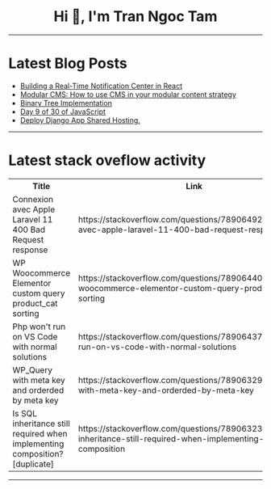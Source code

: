 <h1 align="center">Hi 👋, I'm Tran Ngoc Tam</h1>

---

# Latest Blog Posts 
<!-- BLOG-POST-LIST:START -->
- [Building a Real-Time Notification Center in React](https://dev.to/nikl/building-a-real-time-notification-center-in-react-99b)
- [Modular CMS: How to use CMS in your modular content strategy](https://dev.to/momciloo/modular-cms-how-to-use-cms-in-your-modular-content-strategy-1loo)
- [Binary Tree Implementation](https://dev.to/ankit_rattan/binary-tree-implementation-ln4)
- [Day 9 of 30 of JavaScript](https://dev.to/shoyab1707/day-9-of-30-of-javascript-5ck6)
- [Deploy Django App Shared Hosting.](https://dev.to/axlgtm/deploy-django-app-shared-hosting-3a1g)
<!-- BLOG-POST-LIST:END -->

---

# Latest stack oveflow activity
<table>
  <tr><th>Title</th><th>Link</th></tr>
  <!-- STACKOVERFLOW:START --><tr><td>Connexion avec Apple Laravel 11 400 Bad Request response</td><td>https://stackoverflow.com/questions/78906492/connexion-avec-apple-laravel-11-400-bad-request-response</td></tr><tr><td>WP Woocommerce Elementor custom query product_cat sorting</td><td>https://stackoverflow.com/questions/78906440/wp-woocommerce-elementor-custom-query-product-cat-sorting</td></tr><tr><td>Php won&#39;t run on VS Code with normal solutions</td><td>https://stackoverflow.com/questions/78906437/php-wont-run-on-vs-code-with-normal-solutions</td></tr><tr><td>WP_Query with meta key and orderded by meta key</td><td>https://stackoverflow.com/questions/78906329/wp-query-with-meta-key-and-orderded-by-meta-key</td></tr><tr><td>Is SQL inheritance still required when implementing composition? [duplicate]</td><td>https://stackoverflow.com/questions/78906323/is-sql-inheritance-still-required-when-implementing-composition</td></tr><!-- STACKOVERFLOW:END -->
</table>

---


